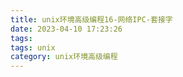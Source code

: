 ```yaml
---
title: unix环境高级编程16-网络IPC-套接字
date: 2023-04-10 17:23:26
tags:
tags: unix
category: unix环境高级编程
---
```

